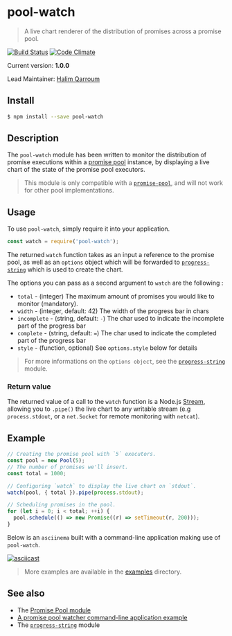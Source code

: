 # pool-watch
> A live chart renderer of the distribution of promises across a promise pool.

[![Build Status](https://travis-ci.org/HQarroum/pool-watch.svg?branch=master)](https://travis-ci.org/HQarroum/middleware-chain)
[![Code Climate](https://codeclimate.com/repos/55edafae69568006cf007c34/badges/cb599bae40767f430845/gpa.svg)](https://codeclimate.com/repos/55edafae69568006cf007c34/feed)

Current version: **1.0.0**

Lead Maintainer: [Halim Qarroum](mailto:hqm.post@gmail.com)

## Install

```sh
$ npm install --save pool-watch
```

## Description

The `pool-watch` module has been written to monitor the distribution of promise executions within a [promise pool](https://github.com/HQarroum/promise-pool) instance, by displaying a live chart of the state of the promise pool executors.

> This module is only compatible with a [`promise-pool`](https://github.com/HQarroum/promise-pool), and will not work for other pool implementations.

## Usage

To use `pool-watch`, simply require it into your application.

```js
const watch = require('pool-watch');
```

The returned `watch` function takes as an input a reference to the promise pool, as well as an `options` object which will be forwarded to [`progress-string`](https://github.com/watson/progress-string) which is used to create the chart.

The options you can pass as a second argument to `watch` are the following :

- `total` - (integer) The maximum amount of promises you would like to monitor (mandatory).
- `width` - (integer, default: 42) The width of the progress bar in chars
- `incomplete` - (string, default: `-`) The char used to indicate the
  incomplete part of the progress bar
- `complete` - (string, default: `=`) The char used to indicate the
  completed part of the progress bar
- `style` - (function, optional) See `options.style` below for details

> For more informations on the `options object`, see the [`progress-string`](https://github.com/watson/progress-string) module.

### Return value

The returned value of a call to the `watch` function is a Node.js [Stream](https://nodejs.org/api/stream.html), allowing you to `.pipe()` the live chart to any writable stream (e.g `process.stdout`, or a `net.Socket` for remote monitoring with `netcat`).

## Example

```js
// Creating the promise pool with `5` executors.
const pool = new Pool(5);
// The number of promises we'll insert.
const total = 1000;

// Configuring `watch` to display the live chart on `stdout`.
watch(pool, { total }).pipe(process.stdout);

// Scheduling promises in the pool.
for (let i = 0; i < total; ++i) {
  pool.schedule(() => new Promise((r) => setTimeout(r, 200)));
}
```

Below is an `asciinema` built with a command-line application making use of `pool-watch`.

[![asciicast](https://asciinema.org/a/YrNLcfAkFueFr0TLqhGXHgAFJ.png)](https://asciinema.org/a/YrNLcfAkFueFr0TLqhGXHgAFJ)

> More examples are available in the [examples](./examples) directory.

## See also

 - The [Promise Pool module](https://github.com/HQarroum/promise-pool)
 - [A promise pool watcher command-line application example](https://github.com/HQarroum/promise-pool/tree/master/examples/pool-monitoring)
 - The [`progress-string`](https://github.com/watson/progress-string) module
